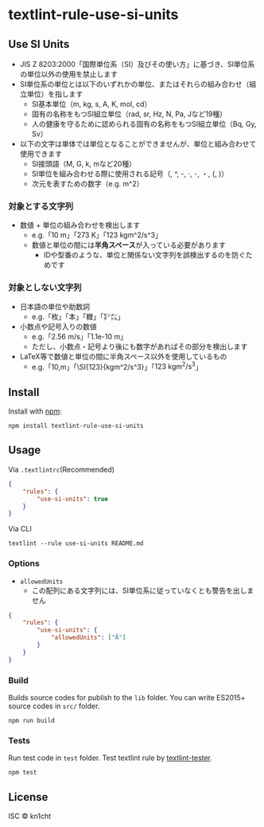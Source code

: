 # textlint-rule-use-si-units
## Use SI Units
- JIS Z 8203:2000「国際単位系（SI）及びその使い方」に基づき、SI単位系の単位以外の使用を禁止します
- SI単位系の単位とは以下のいずれかの単位、またはそれらの組み合わせ（組立単位）を指します
    - SI基本単位（m, kg, s, A, K, mol, cd）
    - 固有の名称をもつSI組立単位（rad, sr, Hz, N, Pa, Jなど19種）
    - 人の健康を守るために認められる固有の名称をもつSI組立単位（Bq, Gy, Sv）
- 以下の文字は単体では単位となることができませんが、単位と組み合わせて使用できます
    - SI接頭語（M, G, k, mなど20種）
    - SI単位を組み合わせる際に使用される記号（\, ^, -, ·, ･, ・, (, )）
    - 次元を表すための数字（e.g. m^2）

### 対象とする文字列
- 数値 + 単位の組み合わせを検出します
    - e.g.「10 m」「273 K」「123 kgm^2/s^3」
    - 数値と単位の間には**半角スペース**が入っている必要があります
        - IDや型番のような、単位と関係ない文字列を誤検出するのを防ぐためです

### 対象としない文字列
- 日本語の単位や助数詞
    - e.g.「枚」「本」「糎」「㌢㍍」
- 小数点や記号入りの数値
    - e.g.「2.56 m/s」「1.1e-10 m」
    - ただし、小数点・記号より後にも数字があればその部分を検出します
- LaTeX等で数値と単位の間に半角スペース以外を使用しているもの
    - e.g.「10\,m」「\SI{123}{kgm^2/s^3}」「$123\ \mathrm{kgm^2/s^3}$」

## Install

Install with [npm](https://www.npmjs.com/):

    npm install textlint-rule-use-si-units

## Usage

Via `.textlintrc`(Recommended)

```json
{
    "rules": {
        "use-si-units": true
    }
}
```

Via CLI

```
textlint --rule use-si-units README.md
```

### Options
- `allowedUnits`
    - この配列にある文字列には、SI単位系に従っていなくとも警告を出しません

```json
{
    "rules": {
        "use-si-units": {
            "allowedUnits": ["Å"]
        }
    }
}
```

### Build

Builds source codes for publish to the `lib` folder.
You can write ES2015+ source codes in `src/` folder.

    npm run build

### Tests

Run test code in `test` folder.
Test textlint rule by [textlint-tester](https://github.com/textlint/textlint-tester).

    npm test

## License

ISC © kn1cht
